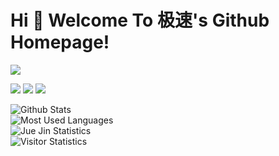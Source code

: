 # Hi 🎉 Welcome To 极速's Github Homepage!

<img src="https://readme-typing-svg.herokuapp.com/?lines=Hello,%20Visitor!;Welcome%20To%20My%20Github%20Homepage!&font=Roboto" />  

<p>
<img src="https://img.shields.io/static/v1?label=Program&message=Android&color=blue"/>
<a href="https://juejin.cn/user/3720403075742942"><img src="https://img.shields.io/static/v1?label=Blog&message=JueJin&color=red"/></a>
<img src="https://visitor-badge.glitch.me/badge?page_id=https://github.com/smart24&right_color=red" />
</p>

![Github Stats](https://github-readme-stats.vercel.app/api?username=smart24&show_icons=true&theme=light&count_private=true)  
![Most Used Languages](https://github-readme-stats.vercel.app/api/top-langs/?username=smart24&theme=light&layout=compact)  
![Jue Jin Statistics](https://stats.justsong.cn/api/juejin?id=3720403075742942&theme=light)  
![Visitor Statistics](https://activity-graph.herokuapp.com/graph?username=smart24&theme=github)  

<!--
**smart24/smart24** is a ✨ _special_ ✨ repository because its `README.md` (this file) appears on your GitHub profile.

Here are some ideas to get you started:

- 🔭 I’m currently working on ...
- 🌱 I’m currently learning ...
- 👯 I’m looking to collaborate on ...
- 🤔 I’m looking for help with ...
- 💬 Ask me about ...
- 📫 How to reach me: ...
- 😄 Pronouns: ...
- ⚡ Fun fact: ...
-->
